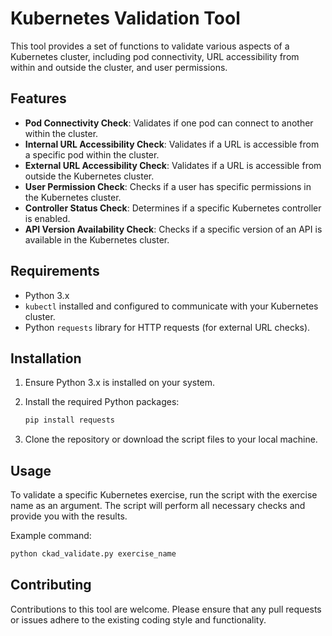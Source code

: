 # Kubernetes Validation Tool

This tool provides a set of functions to validate various aspects of a Kubernetes cluster, including pod connectivity, URL accessibility from within and outside the cluster, and user permissions.

## Features

- **Pod Connectivity Check**: Validates if one pod can connect to another within the cluster.
- **Internal URL Accessibility Check**: Validates if a URL is accessible from a specific pod within the cluster.
- **External URL Accessibility Check**: Validates if a URL is accessible from outside the Kubernetes cluster.
- **User Permission Check**: Checks if a user has specific permissions in the Kubernetes cluster.
- **Controller Status Check**: Determines if a specific Kubernetes controller is enabled.
- **API Version Availability Check**: Checks if a specific version of an API is available in the Kubernetes cluster.

## Requirements

- Python 3.x
- `kubectl` installed and configured to communicate with your Kubernetes cluster.
- Python `requests` library for HTTP requests (for external URL checks).

## Installation

1. Ensure Python 3.x is installed on your system.
2. Install the required Python packages:
   
   ```bash
   pip install requests
   ```

3. Clone the repository or download the script files to your local machine.

## Usage

To validate a specific Kubernetes exercise, run the script with the exercise name as an argument. The script will perform all necessary checks and provide you with the results.

Example command:

```bash
python ckad_validate.py exercise_name
```

## Contributing

Contributions to this tool are welcome. Please ensure that any pull requests or issues adhere to the existing coding style and functionality.

